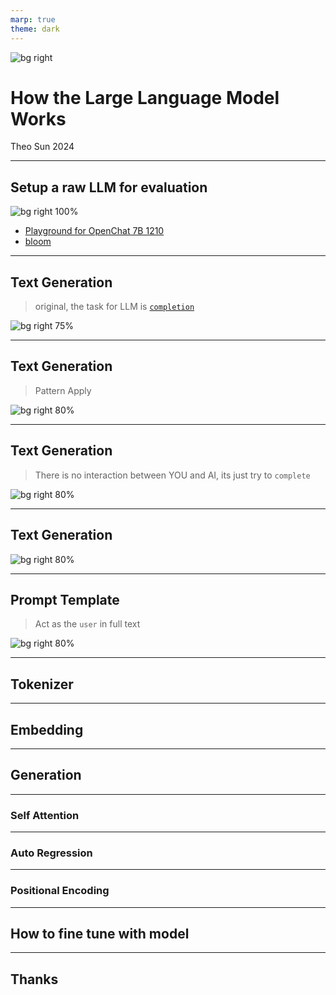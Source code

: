 ```yaml
---
marp: true
theme: dark
---
```


![bg right](https://res.cloudinary.com/digf90pwi/image/upload/f_auto,q_auto/qtji6rjyijfc9zatldbc)

# How the Large Language Model Works

Theo Sun
2024

---

## Setup a raw LLM for evaluation

![bg right 100%](https://res.cloudinary.com/digf90pwi/image/upload/f_auto,q_auto/u04cbdo7sckn08qav5r9)

- [Playground for OpenChat 7B 1210](https://colab.research.google.com/drive/1xqn86ota28L9pscNOdZHvCyqtJsGjQiJ?usp=sharing)
- [bloom](https://huggingface.co/bigscience/bloom)

---

## Text Generation

> original, the task for LLM is [`completion`](https://huggingface.co/bigscience/bloom)

![bg right 75%](https://res.cloudinary.com/drxgh9gqs/image/upload/f_auto,q_auto/mjcjtdhjaxvatcnqdzex)

---

## Text Generation

> Pattern Apply

![bg right 80%](https://res.cloudinary.com/drxgh9gqs/image/upload/f_auto,q_auto/isg2eupysozg20qrb9yr)

---

## Text Generation

> There is no interaction between YOU and AI, its just try to `complete` 

![bg right 80%](https://res.cloudinary.com/drxgh9gqs/image/upload/f_auto,q_auto/rbjn4p072xlnhildctgu)

---

## Text Generation

![bg right 80%](https://res.cloudinary.com/drxgh9gqs/image/upload/f_auto,q_auto/m4owv2lnptchcs3iwp1c)

---

## Prompt Template

> Act as the `user` in full text

![bg right 80%](https://res.cloudinary.com/drxgh9gqs/image/upload/f_auto,q_auto/gty25nx1xw74eepnkrjp)

---

## Tokenizer

---

## Embedding

---

## Generation

---

### Self Attention

---

### Auto Regression

---

### Positional Encoding

---

## How to fine tune with model

---

## Thanks
